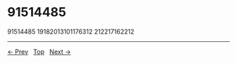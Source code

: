 # 91514485

91514485
19182013101176312
212217162212


---
[← Prev](/pages/page-223.md) &nbsp; [Top](/index.md) &nbsp; [Next →](/pages/page-225.md)
